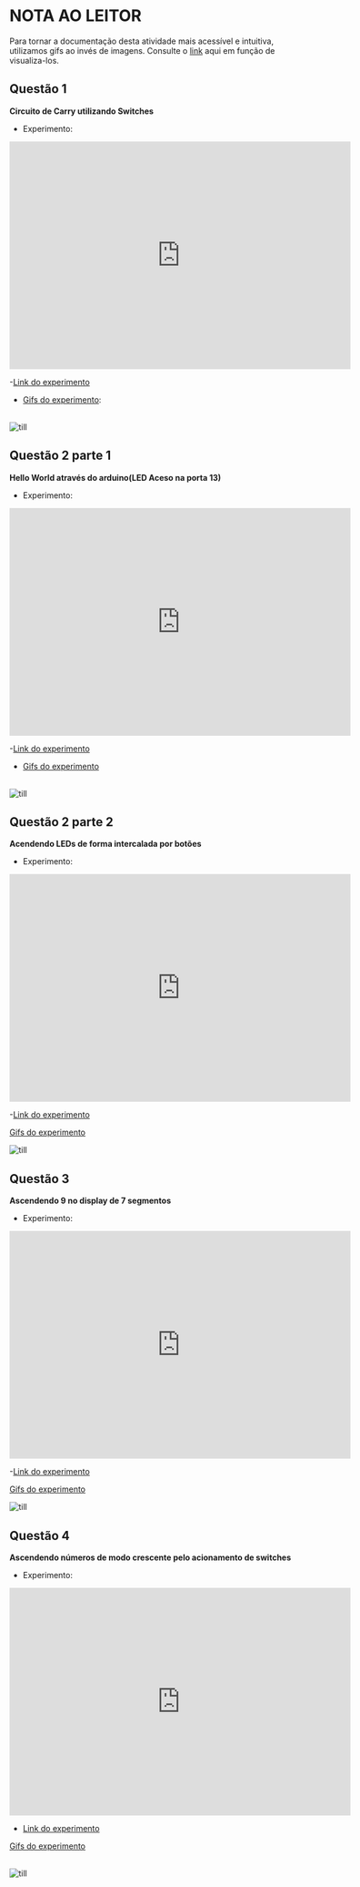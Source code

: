 
# NOTA AO LEITOR
Para tornar a documentação desta atividade mais acessível e intuitiva, utilizamos gifs ao invés de imagens. Consulte o [link](#https://github.com/jAzz-hub/Microcontroladores_CEFET-MG/blob/main/Atividade_2/relat%C3%B3rio.md) aqui em função de visualiza-los.

## Questão 1
**Circuito de Carry utilizando Switches**

- Experimento:
<!-- Q1 - Hello World Wokwki-->
<iframe width="600" height="400" src="https://wokwi.com/projects/429028773984946177" frameborder="0"></iframe>

-[Link do experimento](#https://wokwi.com/projects/429028773984946177)

- [Gifs do experimento](#Documentation/gifs/1.gif): <br> <br>

![till](Documentation/gifs/1.gif)



## Questão 2 parte 1
**Hello World através do arduino(LED Aceso na porta 13)**

- Experimento:
<!-- Q2 - Parte 1 -->
<iframe width="600" height="400" src="https://wokwi.com/projects/429719586259513345" frameborder="0"></iframe>


-[Link do experimento](#https://wokwi.com/projects/429719586259513345)


- [Gifs do experimento](#Documentation/gifs/2.1.gif) <br> <br>

![till](Documentation/gifs/2.1.gif)



## Questão 2 parte 2
**Acendendo LEDs de forma intercalada por botões**

- Experimento:
<!-- Q2 - Parte 2 -->
<iframe width="600" height="400" src="https://wokwi.com/projects/429710619276322817" frameborder="0"></iframe>

-[Link do experimento](#https://wokwi.com/projects/429710619276322817)

[Gifs do experimento](#Documentation/gifs/2.2.gif)

![till](Documentation/gifs/2.2.gif)



## Questão 3
**Ascendendo 9 no display de 7 segmentos**

- Experimento:
<!-- Q3 - -->
<iframe width="600" height="400" src="https://wokwi.com/projects/430296235882333185" frameborder="0"></iframe>

-[Link do experimento](#https://wokwi.com/projects/430296235882333185)

[Gifs do experimento](#Documentation/gifs/3.gif)

![till](Documentation/gifs/3.gif)



## Questão 4
**Ascendendo números de modo crescente pelo acionamento de switches**

- Experimento:
<!-- Q4 - -->
<iframe width="600" height="400" src="https://wokwi.com/projects/430956752300134401" frameborder="0"></iframe>

- [Link do experimento](#https://wokwi.com/projects/430956752300134401)

[Gifs do experimento](#Documentation/gifs/4.gif) <br> <br>

![till](Documentation/gifs/4.gif)

